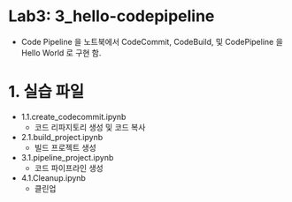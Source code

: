# Lab3: 3_hello-codepipeline
- Code Pipeline 을 노트북에서 CodeCommit, CodeBuild, 및 CodePipeline 을 Hello World 로 구현 함.

# 1. 실습 파일 

- 1.1.create_codecommit.ipynb
    - 코드 리파지토리 생성 및 코드 복사
- 2.1.build_project.ipynb
    - 빌드 프로젝트 생성
- 3.1.pipeline_project.ipynb
    - 코드 파이프라인 생성
- 4.1.Cleanup.ipynb
    - 클린업 
